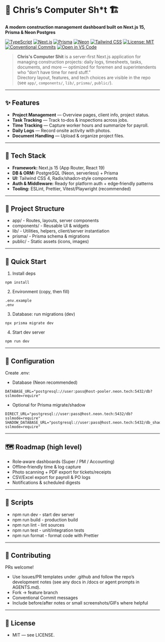 # 🧰 Chris’s Computer Sh*t 🏗️  
**A modern construction management dashboard built on Next.js 15, Prisma & Neon Postgres**

[![TypeScript](https://img.shields.io/badge/TypeScript-5.x-blue.svg?logo=typescript)](https://www.typescriptlang.org/)
[![Next.js](https://img.shields.io/badge/Next.js-15-black?logo=next.js)](https://nextjs.org/)
[![Prisma](https://img.shields.io/badge/Prisma-ORM-2D3748?logo=prisma)](https://prisma.io/)
[![Neon](https://img.shields.io/badge/PostgreSQL-Neon-15A143?logo=postgresql)](https://neon.tech/)
[![Tailwind CSS](https://img.shields.io/badge/Tailwind_CSS-4.x-38B2AC?logo=tailwind-css)](https://tailwindcss.com/)
[![License: MIT](https://img.shields.io/badge/License-MIT-green.svg)](#license)
[![Conventional Commits](https://img.shields.io/badge/Commits-Conventional-FE5196.svg)](https://www.conventionalcommits.org/)
[![Open in VS Code](https://img.shields.io/badge/Dev-Open%20in%20VS%20Code-007ACC?logo=visualstudiocode)](https://code.visualstudio.com/)

> **Chris's Computer Shit** is a server‑first Next.js application for managing construction projects: daily logs, timesheets, tasks, documents, and more — optimized for foremen and superintendents who “don’t have time for nerd stuff.”  
> Directory layout, features, and tech choices are visible in the repo (see `app/`, `components/`, `lib/`, `prisma/`, `public/`).

---

## ✨ Features

- **Project Management** — Overview pages, client info, project status. 
- **Task Tracking** — Track to‑dos & inspections across jobs. 
- **Time Tracking** — Capture worker hours and summarize for payroll. 
- **Daily Logs** — Record onsite activity with photos.  
- **Document Handling** — Upload & organize project files. 

---

## 🧱 Tech Stack

- **Framework:** Next.js 15 (App Router, React 19)  
- **DB & ORM:** PostgreSQL (Neon, serverless) + Prisma  
- **UI:** Tailwind CSS 4, Radix/shadcn‑style components  
- **Auth & Middleware:** Ready for platform auth + edge‑friendly patterns  
- **Tooling:** ESLint, Prettier, Vitest/Playwright (recommended)

---

## 📁 Project Structure

- app/ - Routes, layouts, server components
- components/ - Reusable UI & widgets
- lib/ - Utilities, helpers, client/server instantiation
- prisma/ - Prisma schema & migrations
- public/ - Static assets (icons, images)

---

## 🚀 Quick Start

1) Install deps
```
npm install
```

2) Environment (copy, then fill)
```
.env.example 
.env
```

3) Database: run migrations (dev)
```
npx prisma migrate dev
```

4) Start dev server
```
npm run dev
```

---

## 🔧 Configuration

Create .env:

- Database (Neon recommended)
```
DATABASE_URL="postgresql://user:pass@host-pooler.neon.tech:5432/db?sslmode=require"
```

- Optional for Prisma migrate/shadow
```
DIRECT_URL="postgresql://user:pass@host.neon.tech:5432/db?sslmode=require"
SHADOW_DATABASE_URL="postgresql://user:pass@host.neon.tech:5432/db_shadow?sslmode=require"
```

---

## 🗺️ Roadmap (high level)

 - Role‑aware dashboards (Super / PM / Accounting)
 - Offline‑friendly time & log capture
 - Photo scanning + PDF export for tickets/receipts
 - CSV/Excel export for payroll & PO logs
 - Notifications & scheduled digests

---

## 🧪 Scripts

- npm run dev - start dev server
- npm run build - production build
- npm run lint - lint sources
- npm run test - unit/integration tests
- npm run format - format code with Prettier

---

## 🤝 Contributing

PRs welcome! 
- Use Issues/PR templates under .github and follow the repo’s development notes (see any docs in /docs or agent prompts in AGENTS.md). 
- Fork → feature branch
- Conventional Commit messages
- Include before/after notes or small screenshots/GIFs where helpful

---

## 📄 License

- MIT — see LICENSE.
